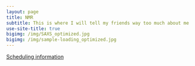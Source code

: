 ```yaml
---
layout: page
title: NMR
subtitle: This is where I will tell my friends way too much about me
use-site-title: true
bigimg: /img/SAXS_optimized.jpg
bigimg: /img/sample-loading_optimized.jpg
---
```


<a href="{{ site.baseurl }}/scheduling_nmr/">Scheduling information</a>
